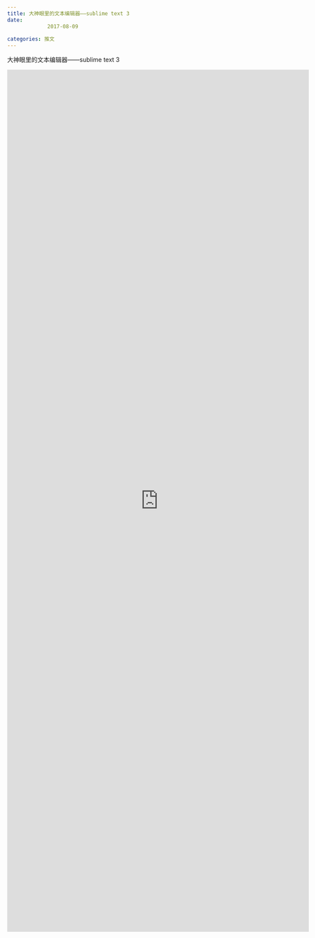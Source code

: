 ```yaml
---
title: 大神眼里的文本编辑器——sublime text 3
date: 
             2017-08-09
            
categories: 推文
---
```

大神眼里的文本编辑器——sublime text 3<!--more-->
<iframe src="http://202.114.234.173:8669/appbbs/Stata_Article/@大神眼里的文本编辑器——sublime text 3.htm" width="700px" height="2000px" scrolling="auto" frameborder=0 ></iframe>